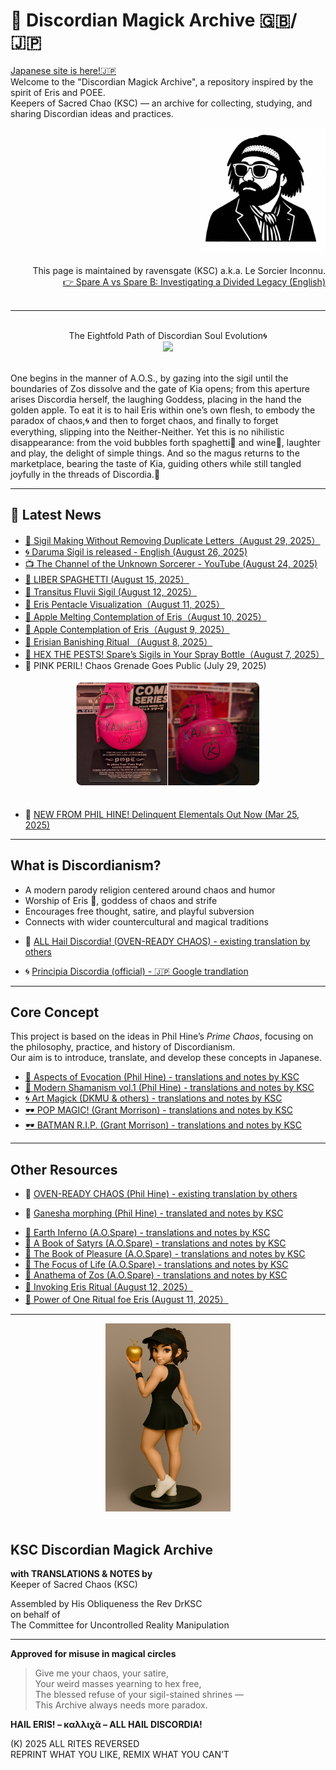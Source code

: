 # 🍏 Discordian Magick Archive 🇬🇧/🇯🇵

[Japanese site is here!🇯🇵](https://github.com/ravensgate-tux/Discordianism_ksc/blob/main/README.md)<br>
Welcome to the "Discordian Magick Archive", a repository inspired by the spirit of Eris and POEE.  
Keepers of Sacred Chao (KSC) — an archive for collecting, studying, and sharing Discordian ideas and practices.  

<div align="right">
<img src="ksc1.png" width="200"><br>
</div>
<br>

<div align="right">
  This page is maintained by ravensgate (KSC) a.k.a. Le Sorcier Inconnu.<br>
<a href="https://github.com/ravensgate-tux/spareA-spareB/blob/main/README.md">
👉 Spare A vs Spare B: Investigating a Divided Legacy (English)
</a>
</div>

<br>

---

<br>

<div align="center">
The Eightfold Path of Discordian Soul Evolution🌀<br>
<img src="KSC-8ーZEN.png" width="600">
<br>
</div>
<br>

One begins in the manner of A.O.S., by gazing into the sigil until the boundaries of Zos dissolve and the gate of Kia opens; from this aperture arises Discordia herself, the laughing Goddess, placing in the hand the golden apple. To eat it is to hail Eris within one’s own flesh, to embody the paradox of chaos,🌀 and then to forget chaos, and finally to forget everything, slipping into the Neither-Neither. Yet this is no nihilistic disappearance: from the void bubbles forth spaghetti🍝 and wine🍷, laughter and play, the delight of simple things. And so the magus returns to the marketplace, bearing the taste of Kia, guiding others while still tangled joyfully in the threads of Discordia.🍏

---

## 📡 Latest News

- [🍏 Sigil Making Without Removing Duplicate Letters（August 29, 2025）](https://github.com/ravensgate-tux/sigil_duplicates/blob/main/README.md)
- [🌀 Daruma Sigil is released - English (August 26, 2025)](https://github.com/ravensgate-tux/daruma_sigil/blob/main/README.md)
- [📺 The Channel of the Unknown Sorcerer - YouTube (August 24, 2025) ](https://www.youtube.com/@ravensgate-v5s)
- [🍏 LIBER SPAGHETTI (August 15, 2025）](https://github.com/ravensgate-tux/Discordianism_ksc/blob/main/LIBER_SPAGHETTI_TOC.md)
- [🍏 Transitus Fluvii Sigil (August 12, 2025）](https://github.com/ravensgate-tux/passing_river/blob/main/README.md)
- [🍏 Eris Pentacle Visualization（August 11, 2025）](https://github.com/ravensgate-tux/Discordianism_ksc/blob/main/Eris_pentacle_visualization_training.md)
- [🍏 Apple Melting Contemplation of Eris（August 10, 2025）](https://github.com/ravensgate-tux/Discordianism_ksc/blob/main/apple_melting_contemplation_of_eris.md)
- [🍏 Apple Contemplation of Eris（August 9, 2025）](https://github.com/ravensgate-tux/Discordianism_ksc/blob/main/discordian_apple_contemplation.md)
- [🍏 Erisian Banishing Ritual （August 8, 2025）](https://github.com/ravensgate-tux/Discordianism_ksc/blob/main/erisian_banishing_ritual.md)
- [🐜 HEX THE PESTS! Spare’s Sigils in Your Spray Bottle（August 7, 2025）](https://github.com/ravensgate-tux/Discordianism_ksc/blob/main/2025-08-07_sigil_spray.md)
- 🍎 PINK PERIL! Chaos Grenade Goes Public (July 29, 2025)
<div align="center">
<img src="pink-chaos-grenade.png" width="300">
</div>
<br>
<ul>
  <li>🐐 <a href="https://enfolding.org/out-now-delinquent-elementals/">NEW FROM PHIL HINE! Delinquent Elementals Out Now (Mar 25, 2025)</a></li>
</ul>

---

## What is Discordianism?
- A modern parody religion centered around chaos and humor
- Worship of Eris 🍏, goddess of chaos and strife
- Encourages free thought, satire, and playful subversion
- Connects with wider countercultural and magical traditions
<ul>
<li>🐐 <a href="https://occultlibrary.wiki.fc2.com/wiki/%E3%81%99%E3%81%90%E3%82%8F%E3%81%8B%E3%82%8B%E6%B7%B7%E6%B2%8C%E9%AD%94%E8%A1%93%203">ALL Hail Discordia! (OVEN-READY CHAOS) - existing translation by others</a></li>
</ul>
<ul>
<li>🌀 <a href="https://www-principiadiscordia-com.translate.goog/book/1.php?_x_tr_sl=en&_x_tr_tl=ja&_x_tr_hl=ja&_x_tr_pto=wapp">Principia Discordia (official) - 🇯🇵 Google trandlation</a></li>
</ul>

---

## Core Concept
This project is based on the ideas in Phil Hine’s *Prime Chaos*, focusing on the philosophy, practice, and history of Discordianism.  
Our aim is to introduce, translate, and develop these concepts in Japanese.

- [🐐 Aspects of Evocation (Phil Hine) - translations and notes by KSC](https://github.com/ravensgate-tux/hine_evocation/blob/main/README.md)
- [🐐 Modern Shamanism vol.1 (Phil Hine) - translations and notes by KSC](https://github.com/ravensgate-tux/hine_modern_shamanism/blob/main/README.md)
- [🌀 Art Magick (DKMU & others) - translations and notes by KSC](https://github.com/ravensgate-tux/Discordianism_ksc/blob/main/artist_magic_jp.md)
- [🕶 POP MAGIC! (Grant Morrison) - translations and notes by KSC](https://github.com/ravensgate-tux/pop_magic_annotation/blob/main/README.md)
- [🕶 BATMAN R.I.P. (Grant Morrison) - translations and notes by KSC](https://github.com/ravensgate-tux/batman_rip_zine/blob/main/README.md)

---

## Other Resources

<ul>
  <li>🐐 <a href="https://occultlibrary.wiki.fc2.com/wiki/%E3%81%99%E3%81%90%E3%82%8F%E3%81%8B%E3%82%8B%E6%B7%B7%E6%B2%8C%E9%AD%94%E8%A1%93">OVEN-READY CHAOS (Phil Hine) - existing translation by others</a></li>
</ul>

<ul>
  <li>🐐 <a href="https://github.com/ravensgate-tux/hine_ganesha_morphing/blob/main/README.md">Ganesha morphing (Phil Hine) - translated and notes by KSC</a></li>
</ul>

- [🎨 Earth Inferno (A.O.Spare) - translations and notes by KSC](https://github.com/ravensgate-tux/earth_inferno/blob/main/README.md)
- [🎨 A Book of Satyrs (A.O.Spare) - translations and notes by KSC](https://github.com/ravensgate-tux/book_satyrs/blob/main/README.md)
- [🎨 The Book of Pleasure (A.O.Spare) - translations and notes by KSC](https://github.com/ravensgate-tux/book_of_pleasure/blob/main/README.md)
- [🎨 The Focus of Life (A.O.Spare) - translations and notes by KSC](https://github.com/ravensgate-tux/focus-of-life/blob/main/README.md)
- [🎨 Anathema of Zos (A.O.Spare) - translations and notes by KSC](https://github.com/ravensgate-tux/Anathema_of_Zos/blob/main/README.md)
- [🍏 Invoking Eris Ritual (August 12, 2025）](https://github.com/ravensgate-tux/Discordianism_ksc/blob/main/ritual_invoking_eris.md)
- [🍏 Power of One Ritual foe Eris (August 11, 2025）](https://github.com/ravensgate-tux/Discordianism_ksc/blob/main/ritual_power_of_one_ish.md)
  
---

<div align="center">
<img src="eris-apple.png" width="200">
</div>
<br>

## KSC Discordian Magick Archive
**with TRANSLATIONS & NOTES by**  
Keeper of Sacred Chaos (KSC)  

Assembled by His Obliqueness the Rev DrKSC  
on behalf of  
The Committee for Uncontrolled Reality Manipulation  

---

**Approved for misuse in magical circles**

> Give me your chaos, your satire,  
> Your weird masses yearning to hex free,  
> The blessed refuse of your sigil-stained shrines —  
> This Archive always needs more paradox.  

**HAIL ERIS! – καλλιχᾰ – ALL HAIL DISCORDIA!**

(K) 2025 ALL RITES REVERSED  
REPRINT WHAT YOU LIKE, REMIX WHAT YOU CAN’T
